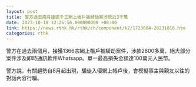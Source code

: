 ```yaml
---
layout: post
title: 警方過去兩月接逾千三網上帳戶被騎劫案涉款近3千萬
date: 2023-10-18 12:26:56.000000000 +08:00
link: https://news.rthk.hk/rthk/ch/component/k2/1723684-20231018.htm
categories: rthk
---
```


警方在過去兩個月，接獲1366宗網上帳戶被騎劫案件，涉款2800多萬，絕大部分案件涉及即時通訊軟件Whatsapp。單一最高損失金額達100萬元人民幣。

警方說，有關趨勢自8月起出現，騙徒入侵網上帳戶後，會模擬事主與親友以往的對話內容行騙。
